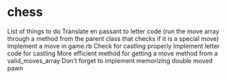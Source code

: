 # chess

List of things to do
Translate en passant to letter code (run the move array through a method from the parent class that checks if it is a special move)
Implement a move in game.rb
Check for castling properly
Implement letter code for castling
More efficient method for getting a move method from a valid_moves_array
Don't forget to implement memorizing double moved pawn